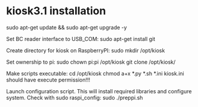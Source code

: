 # kiosk3.1 installation
  sudo apt-get update && sudo apt-get upgrade -y

  Set BC reader interface to USB_COM:
  sudo apt-get install git

  Create directory for kiosk on RaspberryPI:
  sudo mkdir /opt/kiosk

  Set ownership to pi:
  sudo chown pi:pi /opt/kiosk
  git clone <this repositary> /opt/kiosk/

  Make scripts executable:
  cd /opt/kiosk
  chmod a+x *.py *.sh *.ini
  kiosk.ini should have execute permission!!!

  Launch configuration script. This will install required libraries and configure system. Check with sudo raspi_config:
  sudo ./preppi.sh

